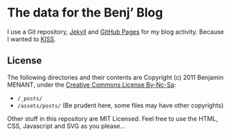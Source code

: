 The data for the Benj’ Blog
===========================

I use a Git repository, [Jekyll](https://github.com/mojombo/jekyll) and [GitHub Pages](http://pages.github.com/) for my blog activity. Because I wanted to [KISS](http://www.fov.com/kiss/index.htm).

License
-------

The following directories and their contents are Copyright (c) 2011 Benjamin MENANT, under the [Creative Commons License By-Nc-Sa](http://creativecommons.org/licenses/by-nc-sa/3.0/):

* `/_posts/`
* `/assets/posts/` (Be prudent here, some files may have other copyrights)

Other stuff in this repository are MIT Licensed. Feel free to use the HTML, CSS, Javascript and SVG as you please…
